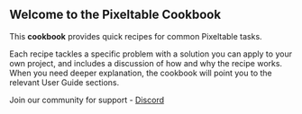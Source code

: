 ## Welcome to the Pixeltable Cookbook

This **cookbook** provides quick recipes for common Pixeltable tasks. 

Each recipe tackles a specific problem with a solution you can apply to your own project, and includes a discussion of how and why the recipe works. When you need deeper explanation, the cookbook will point you to the relevant User Guide sections.

Join our community for support - [Discord](https://discord.gg/QPyqFYx2UN)